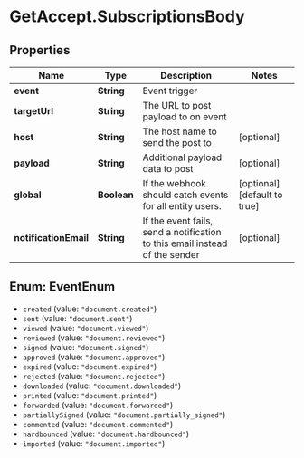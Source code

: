 # GetAccept.SubscriptionsBody

## Properties
Name | Type | Description | Notes
------------ | ------------- | ------------- | -------------
**event** | **String** | Event trigger | 
**targetUrl** | **String** | The URL to post payload to on event | 
**host** | **String** | The host name to send the post to | [optional] 
**payload** | **String** | Additional payload data to post | [optional] 
**global** | **Boolean** | If the webhook should catch events for all entity users. | [optional] [default to true]
**notificationEmail** | **String** | If the event fails, send a notification to this email instead of the sender | [optional] 

<a name="EventEnum"></a>
## Enum: EventEnum

* `created` (value: `"document.created"`)
* `sent` (value: `"document.sent"`)
* `viewed` (value: `"document.viewed"`)
* `reviewed` (value: `"document.reviewed"`)
* `signed` (value: `"document.signed"`)
* `approved` (value: `"document.approved"`)
* `expired` (value: `"document.expired"`)
* `rejected` (value: `"document.rejected"`)
* `downloaded` (value: `"document.downloaded"`)
* `printed` (value: `"document.printed"`)
* `forwarded` (value: `"document.forwarded"`)
* `partiallySigned` (value: `"document.partially_signed"`)
* `commented` (value: `"document.commented"`)
* `hardbounced` (value: `"document.hardbounced"`)
* `imported` (value: `"document.imported"`)


